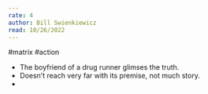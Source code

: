```yaml
---
rate: 4
author: Bill Swienkiewicz
read: 10/26/2022
---
```


#matrix #action

- The boyfriend of a drug runner glimses the truth.
- Doesn’t reach very far with its premise, not much story.
- 